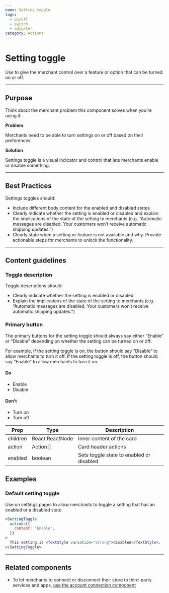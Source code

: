 ```yaml
---
name: Setting toggle
tags:
  - on/off
  - switch
  - adjuster
category: Actions
---
```


# Setting toggle
Use to give the merchant control over a feature or option that can be turned
on or off.

---

## Purpose

Think about the merchant problem this component solves when you’re using it:

**Problem**

Merchants need to be able to turn settings on or off based on their preferences.

**Solution**

Settings toggle is a visual indicator and control that lets merchants
enable or disable something.

---

## Best Practices
Settings toggles should:

* Include different body content for the enabled and disabled states
* Clearly indicate whether the setting is enabled or disabled and explain the
implications of the state of the setting to merchants (e.g. “Automatic messages
are disabled. Your customers won’t receive automatic shipping updates.”)
* Clearly state when a setting or feature is not available and why. Provide
actionable steps for merchants to unlock the functionality.

---

## Content guidelines

### Toggle description
Toggle descriptions should:

* Clearly indicate whether the setting is enabled or disabled
* Explain the implications of the state of the setting to merchants
(e.g. “Automatic messages are disabled. Your customers won’t receive automatic
shipping updates.”)

### Primary button
The primary buttons for the setting toggle should always say either “Enable” or
“Disable” depending on whether the setting can be turned on or off.

For example, if the setting toggle is on, the button should say “Disable” to
allow merchants to turn it off. If the setting toggle is off, the button should
say “Enable” to allow merchants to turn it on.

<!-- usagelist -->
#### Do
- Enable
- Disable

#### Don’t
- Turn on
- Turn off
<!-- end -->

| Prop | Type | Description |
| ---- | ---- | ----------- |
| children | React.ReactNode | Inner content of the card |
| action | Action[] | Card header actions |
| enabled | boolean | Sets toggle state to enabled or disabled |

## Examples

### Default setting toggle

Use on settings pages to allow merchants to toggle a setting that has an enabled or a disabled state.

```jsx
<SettingToggle
  action={{
    content: 'Enable',
  }}
>
  This setting is <TextStyle variation="strong">disabled</TextStyle>.
</SettingToggle>
```

---

## Related components

* To let merchants to connect or disconnect their store to third-party services and apps, [use the account connection component](/components/actions/account-connection)
